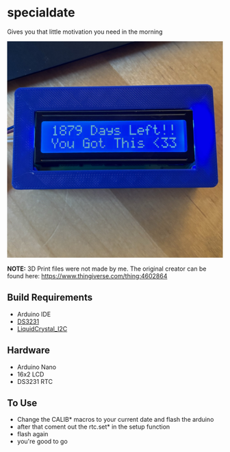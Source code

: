 # specialdate

Gives you that little motivation you need in the morning 

![Demo](./assets/IMG_3771.jpg)

**NOTE:** 3D Print files were not made by me. The original creator can be found here: https://www.thingiverse.com/thing:4602864

## Build Requirements
+ Arduino IDE 
+ [DS3231](https://github.com/NorthernWidget/DS3231/blob/master/Documentation/Time-Set.md#void-setdowbyte-dow)
+ [LiquidCrystal_I2C](https://github.com/lucasmaziero/LiquidCrystal_I2C)

## Hardware 
- Arduino Nano 
- 16x2 LCD
- DS3231 RTC

## To Use 
- Change the CALIB* macros to your current date and flash the arduino 
- after that coment out the rtc.set* in the setup function
- flash again 
- you're good to go 
